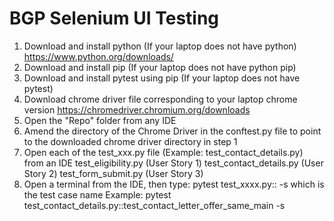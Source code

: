 # BGP Selenium UI Testing

1. Download and install python (If your laptop does not have python)
https://www.python.org/downloads/
2. Download and install pip (If your laptop does not have python pip)
3. Download and install pytest using pip (If your laptop does not have pytest)
4. Download chrome driver file corresponding to your laptop chrome version
https://chromedriver.chromium.org/downloads
5. Open the "Repo" folder from any IDE
6. Amend the directory of the Chrome Driver in the conftest.py file to point to the downloaded chrome driver directory in step 1
7. Open each of the test_xxx.py file (Example: test_contact_details.py) from an IDE
	test_eligibility.py (User Story 1)
	test_contact_details.py (User Story 2)
	test_form_submit.py (User Story 3)
8. Open a terminal from the IDE, then type: pytest test_xxxx.py::<TEST CASE NAME> -s
	which <TEST CASE NAME> is the test case name
	Example: pytest test_contact_details.py::test_contact_letter_offer_same_main -s
